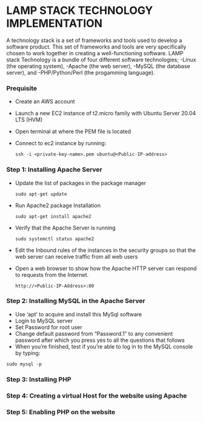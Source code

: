# LAMP STACK TECHNOLOGY IMPLEMENTATION
A technology stack is a set of frameworks and tools used to develop a software product. This set of frameworks and tools are very specifically chosen to work together in creating a well-functioning software. LAMP stack Technology is a bundle of four different software technologies; -Linux (the operating system), -Apache (the web server), -MySQL (the database server), and -PHP/Python/Perl (the progamming language).
### Prequisite
- Create an AWS account
- Launch a new EC2 instance of t2.micro family with Ubuntu Server 20.04 LTS (HVM)
- Open terminal at where the PEM file is located
- Connect to ec2 instance by running:
  
  `ssh -i <private-key-name>.pem ubuntu@<Public-IP-address>`
### Step 1: Installing Apache Server
- Update the list of packages in the package manager

  `sudo apt-get update`
- Run Apache2 package Installation

  `sudo apt-get install apache2`
- Verify that the Apache Server is running

  `sudo systemctl status apache2`
- Edit the Inbound rules of the instances in the security groups so that the web server can receive traffic from all web users
- Open a web browser to show how the Apache HTTP server can respond to requests from the Internet.

  `http://<Public-IP-Address>:80`
### Step 2: Installing MySQL in the Apache Server
- Use ‘apt’ to acquire and install this MySql software
- Login to MySQL server
- Set Password for root user
- Change default password  from “Password.1” to any convenient password after which you press yes to all the questions that follows
-	When you’re finished, test if you’re able to log in to the MySQL console by typing:
  
  `sudo mysql -p`
### Step 3: Installing PHP
### Step 4: Creating a virtual Host for the website using Apache
### Step 5: Enabling PHP on the website
